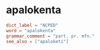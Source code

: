 # apalokenta

``` toml
dict_label = "NCPED"
word = "apalokenta"
grammar_comment = "part. pr. mfn."
see_also = ["apaloketi"]
```

